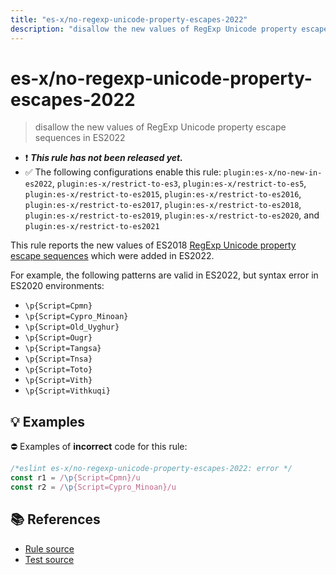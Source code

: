 ```yaml
---
title: "es-x/no-regexp-unicode-property-escapes-2022"
description: "disallow the new values of RegExp Unicode property escape sequences in ES2022"
---
```


# es-x/no-regexp-unicode-property-escapes-2022
> disallow the new values of RegExp Unicode property escape sequences in ES2022

- ❗ <badge text="This rule has not been released yet." vertical="middle" type="error"> ***This rule has not been released yet.*** </badge>
- ✅ The following configurations enable this rule: `plugin:es-x/no-new-in-es2022`, `plugin:es-x/restrict-to-es3`, `plugin:es-x/restrict-to-es5`, `plugin:es-x/restrict-to-es2015`, `plugin:es-x/restrict-to-es2016`, `plugin:es-x/restrict-to-es2017`, `plugin:es-x/restrict-to-es2018`, `plugin:es-x/restrict-to-es2019`, `plugin:es-x/restrict-to-es2020`, and `plugin:es-x/restrict-to-es2021`

This rule reports the new values of ES2018 [RegExp Unicode property escape sequences](https://github.com/tc39/proposal-regexp-unicode-property-escapes#readme) which were added in ES2022.

For example, the following patterns are valid in ES2022, but syntax error in ES2020 environments:

- `\p{Script=Cpmn}`
- `\p{Script=Cypro_Minoan}`
- `\p{Script=Old_Uyghur}`
- `\p{Script=Ougr}`
- `\p{Script=Tangsa}`
- `\p{Script=Tnsa}`
- `\p{Script=Toto}`
- `\p{Script=Vith}`
- `\p{Script=Vithkuqi}`

## 💡 Examples

⛔ Examples of **incorrect** code for this rule:

<eslint-playground type="bad">

```js
/*eslint es-x/no-regexp-unicode-property-escapes-2022: error */
const r1 = /\p{Script=Cpmn}/u
const r2 = /\p{Script=Cypro_Minoan}/u
```

</eslint-playground>

## 📚 References

- [Rule source](https://github.com/ota-meshi/eslint-plugin-es-x/blob/master/lib/rules/no-regexp-unicode-property-escapes-2022.js)
- [Test source](https://github.com/ota-meshi/eslint-plugin-es-x/blob/master/tests/lib/rules/no-regexp-unicode-property-escapes-2022.js)
